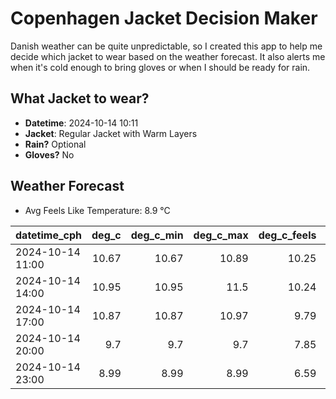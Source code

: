 
# Copenhagen Jacket Decision Maker

Danish weather can be quite unpredictable, so I created this app to help me decide which jacket to wear based on the weather forecast. 
It also alerts me when it's cold enough to bring gloves or when I should be ready for rain.

## What Jacket to wear?

- **Datetime**: 2024-10-14 10:11
- **Jacket**: Regular Jacket with Warm Layers
- **Rain?** Optional
- **Gloves?** No

## Weather Forecast
- Avg Feels Like Temperature: 8.9 °C

| datetime_cph     |   deg_c |   deg_c_min |   deg_c_max |   deg_c_feels | weather   | wind   | rain   |
|:-----------------|--------:|------------:|------------:|--------------:|:----------|:-------|:-------|
| 2024-10-14 11:00 |   10.67 |       10.67 |       10.89 |         10.25 | Rain      | Medium | Low    |
| 2024-10-14 14:00 |   10.95 |       10.95 |       11.5  |         10.24 | Clouds    | Medium | None   |
| 2024-10-14 17:00 |   10.87 |       10.87 |       10.97 |          9.79 | Clouds    | Medium | None   |
| 2024-10-14 20:00 |    9.7  |        9.7  |        9.7  |          7.85 | Clouds    | Low    | None   |
| 2024-10-14 23:00 |    8.99 |        8.99 |        8.99 |          6.59 | Rain      | Low    | Low    |
        